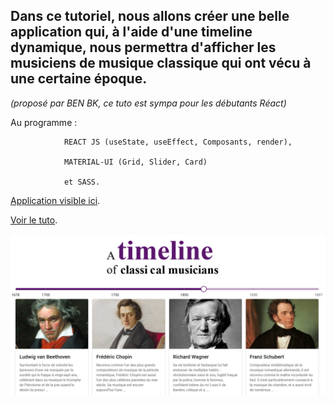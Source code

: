 ## Dans ce tutoriel, nous allons créer une belle application qui, à l'aide d'une timeline dynamique, nous permettra d'afficher les musiciens de musique classique qui ont vécu à une certaine époque.

*(proposé par BEN BK, ce tuto est sympa pour les débutants Réact)*

Au programme :

                REACT JS (useState, useEffect, Composants, render), 

                MATERIAL-UI (Grid, Slider, Card) 

                et SASS.

[Application visible ici](https://franckdun.github.io/timeline).

[Voir le tuto](https://youtu.be/Nvpzs5dLI1Y).


![img_contact](./img/Classiques.PNG )
